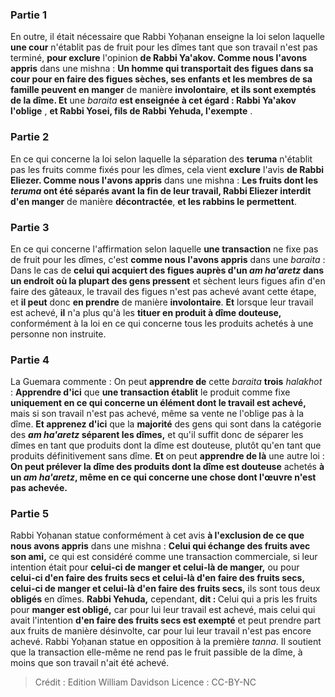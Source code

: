 
### Partie 1
En outre, il était nécessaire que Rabbi Yoḥanan enseigne la loi selon laquelle <b>une cour</b> n'établit pas de fruit pour les dîmes tant que son travail n'est pas terminé, <b>pour exclure</b> l'opinion <b>de Rabbi Ya'akov. Comme nous l'avons appris</b> dans une mishna : <b>Un homme qui transportait des figues dans sa cour pour en faire des figues sèches, ses enfants et les membres de sa famille peuvent en manger</b> de manière <b>involontaire</b>, <b>et ils sont exemptés de la dîme. Et</b> une <i>baraita</i> <b>est enseignée à cet égard : Rabbi Ya'akov l'oblige</b> , <b>et Rabbi Yosei, fils de Rabbi Yehuda, l'exempte</b> .

### Partie 2
En ce qui concerne la loi selon laquelle la séparation des <b>teruma</i></b> n'établit pas les fruits comme fixés pour les dîmes, cela vient <b>exclure</b> l'avis <b>de Rabbi Eliezer. Comme nous l'avons appris</b> dans une mishna : <b>Les fruits dont les <i>teruma</i> ont été séparés avant la fin de leur travail, Rabbi Eliezer interdit d'en manger</b> de manière <b>décontractée</b>, <b>et les rabbins le permettent</b>.

### Partie 3
En ce qui concerne l'affirmation selon laquelle <b>une transaction</b> ne fixe pas de fruit pour les dîmes, c'est <b>comme nous l'avons appris</b> dans une <i>baraita</i> : Dans le cas de <b>celui qui acquiert des figues auprès d'un <i>am ha'aretz</i> dans un endroit où la plupart des gens pressent</b> et sèchent leurs figues afin d'en faire des gâteaux, le travail des figues n'est pas achevé avant cette étape, et <b>il peut</b> donc <b>en prendre</b> de manière <b>involontaire</b>. <b>Et</b> lorsque leur travail est achevé, <b>il</b> n'a plus qu'à les <b>tituer en produit à dîme douteuse,</b> conformément à la loi en ce qui concerne tous les produits achetés à une personne non instruite.

### Partie 4
La Guemara commente : On peut <b>apprendre de</b> cette <i>baraita</i> <b>trois</b> <i>halakhot</i> : <b>Apprendre d'ici</b> que <b>une transaction établit</b> le produit comme fixe <b>uniquement en ce qui concerne un élément dont le travail est achevé,</b> mais si son travail n'est pas achevé, même sa vente ne l'oblige pas à la dîme. <b>Et apprenez d'ici</b> que la <b>majorité</b> des gens qui sont dans la catégorie des <b><i>am ha'aretz</i> séparent les dîmes,</b> et qu'il suffit donc de séparer les dîmes en tant que produits dont la dîme est douteuse, plutôt qu'en tant que produits définitivement sans dîme. <b>Et</b> on peut <b>apprendre de là</b> une autre loi : <b>On peut prélever la dîme des produits dont la dîme est douteuse</b> achetés <b>à un <i>am ha'aretz</i>, même en ce qui concerne une chose dont l'œuvre n'est pas achevée.</b>

### Partie 5
Rabbi Yoḥanan statue conformément à cet avis <b>à l'exclusion de ce que nous avons appris</b> dans une mishna : <b>Celui qui échange des fruits avec son ami,</b> ce qui est considéré comme une transaction commerciale, si leur intention était pour <b>celui-ci de manger et celui-là de manger,</b> ou pour <b>celui-ci d'en faire des fruits secs et celui-là d'en faire des fruits secs, celui-ci de manger et celui-là d'en faire des fruits secs,</b> ils sont tous deux <b>obligés</b> en dîmes. <b>Rabbi Yehuda,</b> cependant, <b>dit : </b> Celui qui a pris les fruits pour <b>manger est obligé,</b> car pour lui leur travail est achevé, mais celui qui avait l'intention <b>d'en faire des fruits secs est exempté</b> et peut prendre part aux fruits de manière désinvolte, car pour lui leur travail n'est pas encore achevé. Rabbi Yoḥanan statue en opposition à la première <i>tanna</i>. Il soutient que la transaction elle-même ne rend pas le fruit passible de la dîme, à moins que son travail n'ait été achevé.

>Crédit : Edition William Davidson
>Licence : CC-BY-NC